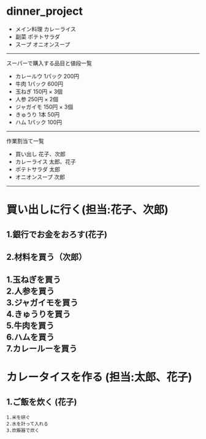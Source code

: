 # dinner_project  
- メイン料理 カレーライス  
- 副菜 ポテトサラダ
- スープ オニオンスープ  
---  
スーパーで購入する品目と値段一覧  
- カレールウ 1パック 200円  
- 牛肉 1パック 600円  
- 玉ねぎ 150円 × 3個  
- 人参 250円 × 2個  
- ジャガイモ 150円 × 3個  
- きゅうり 1本 50円  
- ハム 1パック 100円  
---  
作業割当て一覧  
- 買い出し 花子、次郎  
- カレーライス 太郎、花子  
- ポテトサラダ 太郎  
- オニオンスープ 次郎  
---  
# 買い出しに行く(担当:花子、次郎)  
## 1.銀行でお金をおろす(花子)   
## 2.材料を買う（次郎）
   1.玉ねぎを買う  
   2.人参を買う  
   3.ジャガイモを買う  
   4.きゅうりを買う  
   5.牛肉を買う  
   6.ハムを買う  
   7.カレールーを買う  
---  
# カレータイスを作る (担当:太郎、花子)  
## 1.ご飯を炊く (花子)  
    1.米を研ぐ  
    2.水を計って入れる  
    3.炊飯器で炊く  